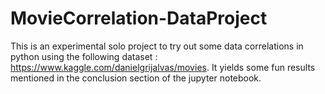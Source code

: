 # MovieCorrelation-DataProject
This is an experimental solo project to try out some data correlations in python using the following dataset : https://www.kaggle.com/danielgrijalvas/movies.
It yields some fun results mentioned in the conclusion section of the jupyter notebook.
